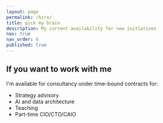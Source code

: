 ```yaml
---
layout: page
permalink: /hire/
title: pick my brain
description: My current availability for new initiatives
nav: true
nav_order: 6
published: true
---
```


## If you want to work with me

I'm available for consultancy under time-bound contracts for:

- Strategy advisory
- AI and data architecture
- Teaching
- Part-time CIO/CTO/CAIO
